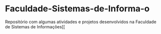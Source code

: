 # Faculdade-Sistemas-de-Informa-o
Repositório com algumas atividades e projetos desenvolvidos na Faculdade de Sistemas de Informações[[
